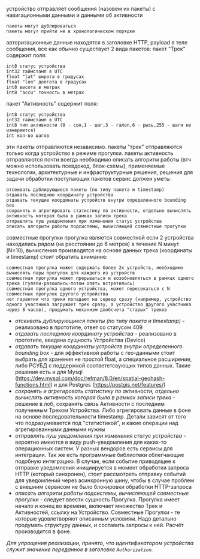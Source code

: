 устройство отправляет сообщения (назовем их пакеты) с навигационными данными и данными об активности

    пакеты могут дублироваться
    пакеты могут прийти не в хронологическом порядке

авторизационные данные находятся в заголовке HTTP, payload в теле сообщения, все как обычно
существует 2 вида пакетов:
пакет "Трек" содержит поля:

    int8 статус устройства
    int32 таймстамп в UTC
    floаt "lat" широта в градусах
    float "lon" долгота в градусах
    int8 высота в метрах
    int8 "accu" точность в метрах

пакет "Активность" содержит поля:

    int8 статус устройства
    int32 таймстамп в UTC
    int8 тип активности (0 - сон,1 - шаг,3 - галоп,6 - рысь,255 - шаги не измеряются)
    int кол-во шагов

эти пакеты отправляются независимо. пакеты "трек" отправляются только когда устройство в режиме прогулки. пакеты активность отправляются почти всегда
необходимо описать алгоритм работы (втч можно использовать псевдокод, блок-схемы), применяемые технологии, архитектурные и инфраструктурные решения, решения для задачи обработки поступающих пакетов
сервис должен уметь:

    отсеивать дублирующиеся пакеты (по типу пакета и timestamp)
    отдавать последнюю координату устройства
    отдавать текущие координаты устройств внутри определенного bounding box
    сохранять и агрегировать статистику по активности, отдельно вычислять активность которая была в рамках записи трека
    отправлять пуш уведомления при изменения статус устройства
    описать алгоритм работы подсистемы, вычисляющей совместные прогулки

совместные прогулки
прогулка является совместной если 2 устройства находились рядом (на расстоянии до 6 метров) в течение N минут (N=10), вычисления производятся на основе данных трека (координаты и timestamp) стоит обратить внимание:

    совместная прогулка может содержать более 2х устройств, необходимо вычислять пары прогулок для каждого из устройств
    совместная прогулка может прерываться и возобновляться в рамках одного трека (гуляли-разошлись-потом опять встретились)
    совместная прогулка одного устройства, может пересекаться с N совместных прогулок другого устройства
    нет гарантии что треки попадают на сервер сразу (например, устройство одного участника загружает трек сразу, а устройство другого участника через 8 часов), продумать механизм дообсчета "старых" треков


* _отсеивать дублирующиеся пакеты (по типу пакета и timestamp)_ - реализовано в прототипе, ответ со статусом 409
* _отдавать последнюю координату устройства_ - реализовано в прототипе, введена сущность Устройства (Device)
* _отдавать текущие координаты устройств внутри определенного bounding box_ - для эффективной работы с гео-данными стоит выбрать для хранения не простой float, а специальное расширение, либо РСУБД с поддержкой соответетсвующих типов данных. Такие решения есть и для Mysql (https://dev.mysql.com/doc/refman/8.0/en/spatial-geohash-functions.html) и для Postgres (https://postgis.net/features/)
* _сохранять и агрегировать статистику по активности, отдельно вычислять активность которая была в рамках записи трека_ - решение в лоб, сохранять связь Активности с последним полученным Треком Устройства. Либо агрегировать данные в фоне на основе последовательности timestamp. Детали зависят от того что подразумевается под "статистикой", и какие операции над агрегированными данными нужны
* _отправлять пуш уведомления при изменения статус устройства_ - вероятно имеются в виду push-уведомления для каких-то операционных систем. У разных вендоров есть сервисы для интеграции. Так же есть программные библиотеки облегчающие подобную интеграцию. В случае, если событие приводящее к отправке уведомления инициируется в момент обработки запроса HTTP (который синхронен), стоит рассмотреть отправку событий для уведомлений через асинхронную шину, чтобы в случае проблем с внешним сервисом не было блокировки обработки HTTP-запроса
* _описать алгоритм работы подсистемы, вычисляющей совместные прогулки_ - следует ввести сущность Прогулка. Прогулка имеет начало и конец во времени, включает множество Трек и Активностей, ссылку на Устройство. Совместные Прогулки - те которые удовлетворяют описанным условиям. Надо детально продумать структуру данных, и составить запросы к ней. Расчёт производится в фоне. 


_Для упрощения реализации, принято, что идентификатором устройства служит значение переданное в заголовке `Authorization`._
 
